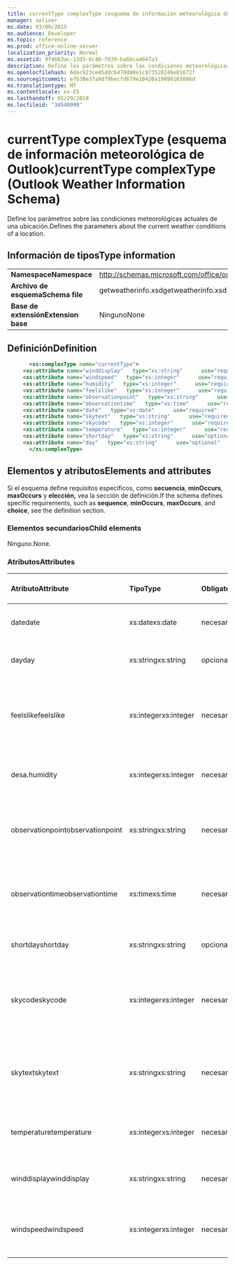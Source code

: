 ```yaml
---
title: currentType complexType (esquema de información meteorológica de Outlook)
manager: soliver
ms.date: 03/09/2015
ms.audience: Developer
ms.topic: reference
ms.prod: office-online-server
localization_priority: Normal
ms.assetid: 9f4663ac-13d3-6c46-f839-ba6bca4047a3
description: Define los parámetros sobre las condiciones meteorológicas actuales de una ubicación.
ms.openlocfilehash: 6dec923ce45ddc6470d80e1c973528246e01672f
ms.sourcegitcommit: e7b38e37a9d79becfd679e10420a19890165606d
ms.translationtype: MT
ms.contentlocale: es-ES
ms.lasthandoff: 05/29/2019
ms.locfileid: "34540990"
---
```

# <a name="currenttype-complextype-outlook-weather-information-schema"></a><span data-ttu-id="076eb-103">currentType complexType (esquema de información meteorológica de Outlook)</span><span class="sxs-lookup"><span data-stu-id="076eb-103">currentType complexType (Outlook Weather Information Schema)</span></span>

<span data-ttu-id="076eb-104">Define los parámetros sobre las condiciones meteorológicas actuales de una ubicación.</span><span class="sxs-lookup"><span data-stu-id="076eb-104">Defines the parameters about the current weather conditions of a location.</span></span>
  
## <a name="type-information"></a><span data-ttu-id="076eb-105">Información de tipos</span><span class="sxs-lookup"><span data-stu-id="076eb-105">Type information</span></span>

|||
|:-----|:-----|
|<span data-ttu-id="076eb-106">**Namespace**</span><span class="sxs-lookup"><span data-stu-id="076eb-106">**Namespace**</span></span> <br/> |http://schemas.microsoft.com/office/outlook/15/getweatherinfo.xsd  <br/> |
|<span data-ttu-id="076eb-107">**Archivo de esquema**</span><span class="sxs-lookup"><span data-stu-id="076eb-107">**Schema file**</span></span> <br/> |<span data-ttu-id="076eb-108">getweatherinfo.xsd</span><span class="sxs-lookup"><span data-stu-id="076eb-108">getweatherinfo.xsd</span></span>  <br/> |
|<span data-ttu-id="076eb-109">**Base de extensión**</span><span class="sxs-lookup"><span data-stu-id="076eb-109">**Extension base**</span></span> <br/> |<span data-ttu-id="076eb-110">Ninguno</span><span class="sxs-lookup"><span data-stu-id="076eb-110">None</span></span>  <br/> |
   
## <a name="definition"></a><span data-ttu-id="076eb-111">Definición</span><span class="sxs-lookup"><span data-stu-id="076eb-111">Definition</span></span>

```XML
       <xs:complexType name="currentType">
     <xs:attribute name="winddisplay"   type="xs:string"      use="required"     />
     <xs:attribute name="windspeed"   type="xs:integer"      use="required"     />
     <xs:attribute name="humidity"   type="xs:integer"      use="required"     />
     <xs:attribute name="feelslike"   type="xs:integer"      use="required"     />
     <xs:attribute name="observationpoint"   type="xs:string"      use="required"     />
     <xs:attribute name="observationtime"   type="xs:time"      use="required"     />
     <xs:attribute name="date"   type="xs:date"      use="required"     />
     <xs:attribute name="skytext"   type="xs:string"      use="required"     />
     <xs:attribute name="skycode"   type="xs:integer"      use="required"     />
     <xs:attribute name="temperature"   type="xs:integer"      use="required"     />
     <xs:attribute name="shortday"   type="xs:string"      use="optional"     />
     <xs:attribute name="day"   type="xs:string"      use="optional"     />
       </xs:complexType>

```

## <a name="elements-and-attributes"></a><span data-ttu-id="076eb-112">Elementos y atributos</span><span class="sxs-lookup"><span data-stu-id="076eb-112">Elements and attributes</span></span>

<span data-ttu-id="076eb-113">Si el esquema define requisitos específicos, como **secuencia**, **minOccurs**, **maxOccurs** y **elección,** vea la sección de definición.</span><span class="sxs-lookup"><span data-stu-id="076eb-113">If the schema defines specific requirements, such as **sequence**, **minOccurs**, **maxOccurs**, and **choice**, see the definition section.</span></span> 
  
### <a name="child-elements"></a><span data-ttu-id="076eb-114">Elementos secundarios</span><span class="sxs-lookup"><span data-stu-id="076eb-114">Child elements</span></span>

<span data-ttu-id="076eb-115">Ninguno.</span><span class="sxs-lookup"><span data-stu-id="076eb-115">None.</span></span>
  
### <a name="attributes"></a><span data-ttu-id="076eb-116">Atributos</span><span class="sxs-lookup"><span data-stu-id="076eb-116">Attributes</span></span>

|<span data-ttu-id="076eb-117">**Atributo**</span><span class="sxs-lookup"><span data-stu-id="076eb-117">**Attribute**</span></span>|<span data-ttu-id="076eb-118">**Tipo**</span><span class="sxs-lookup"><span data-stu-id="076eb-118">**Type**</span></span>|<span data-ttu-id="076eb-119">**Obligatorio**</span><span class="sxs-lookup"><span data-stu-id="076eb-119">**Required**</span></span>|<span data-ttu-id="076eb-120">**Descripción**</span><span class="sxs-lookup"><span data-stu-id="076eb-120">**Description**</span></span>|<span data-ttu-id="076eb-121">**Posibles valores**</span><span class="sxs-lookup"><span data-stu-id="076eb-121">**Possible values**</span></span>|
|:-----|:-----|:-----|:-----|:-----|
|<span data-ttu-id="076eb-122">date</span><span class="sxs-lookup"><span data-stu-id="076eb-122">date</span></span>  <br/> |<span data-ttu-id="076eb-123">xs:date</span><span class="sxs-lookup"><span data-stu-id="076eb-123">xs:date</span></span>  <br/> |<span data-ttu-id="076eb-124">necesario</span><span class="sxs-lookup"><span data-stu-id="076eb-124">required</span></span>  <br/> |<span data-ttu-id="076eb-125">Especifica la fecha de hoy.</span><span class="sxs-lookup"><span data-stu-id="076eb-125">Specifies today's date.</span></span>  <br/> |<span data-ttu-id="076eb-126">Un valor del tipo xs:date</span><span class="sxs-lookup"><span data-stu-id="076eb-126">A value of the type xs:date</span></span>  <br/> |
|<span data-ttu-id="076eb-127">day</span><span class="sxs-lookup"><span data-stu-id="076eb-127">day</span></span>  <br/> |<span data-ttu-id="076eb-128">xs:string</span><span class="sxs-lookup"><span data-stu-id="076eb-128">xs:string</span></span>  <br/> |<span data-ttu-id="076eb-129">opcional</span><span class="sxs-lookup"><span data-stu-id="076eb-129">optional</span></span>  <br/> |<span data-ttu-id="076eb-130">Especifica un día para la previsión.</span><span class="sxs-lookup"><span data-stu-id="076eb-130">Specifies a day for the forecast.</span></span>  <br/> |<span data-ttu-id="076eb-131">Un valor del tipo xs:string</span><span class="sxs-lookup"><span data-stu-id="076eb-131">A value of the type xs:string</span></span>  <br/> |
|<span data-ttu-id="076eb-132">feelslike</span><span class="sxs-lookup"><span data-stu-id="076eb-132">feelslike</span></span>  <br/> |<span data-ttu-id="076eb-133">xs:integer</span><span class="sxs-lookup"><span data-stu-id="076eb-133">xs:integer</span></span>  <br/> |<span data-ttu-id="076eb-134">necesario</span><span class="sxs-lookup"><span data-stu-id="076eb-134">required</span></span>  <br/> |<span data-ttu-id="076eb-135">Especifica la temperatura de la sensación meteorológica actual.</span><span class="sxs-lookup"><span data-stu-id="076eb-135">Specifies the temperature of how the current weather feels like.</span></span>  <br/> |<span data-ttu-id="076eb-136">Un valor del tipo xs:integer</span><span class="sxs-lookup"><span data-stu-id="076eb-136">A value of the type xs:integer</span></span>  <br/> |
|<span data-ttu-id="076eb-137">desa.</span><span class="sxs-lookup"><span data-stu-id="076eb-137">humidity</span></span>  <br/> |<span data-ttu-id="076eb-138">xs:integer</span><span class="sxs-lookup"><span data-stu-id="076eb-138">xs:integer</span></span>  <br/> |<span data-ttu-id="076eb-139">necesario</span><span class="sxs-lookup"><span data-stu-id="076eb-139">required</span></span>  <br/> |<span data-ttu-id="076eb-140">Especifica el valor numérico actual de la humedad.</span><span class="sxs-lookup"><span data-stu-id="076eb-140">Specifies the current numerical humidity value.</span></span>  <br/> |<span data-ttu-id="076eb-141">Un valor del tipo xs:integer</span><span class="sxs-lookup"><span data-stu-id="076eb-141">A value of the type xs:integer</span></span>  <br/> |
|<span data-ttu-id="076eb-142">observationpoint</span><span class="sxs-lookup"><span data-stu-id="076eb-142">observationpoint</span></span>  <br/> |<span data-ttu-id="076eb-143">xs:string</span><span class="sxs-lookup"><span data-stu-id="076eb-143">xs:string</span></span>  <br/> |<span data-ttu-id="076eb-144">necesario</span><span class="sxs-lookup"><span data-stu-id="076eb-144">required</span></span>  <br/> |<span data-ttu-id="076eb-145">Especifica de dónde se observa la información meteorológica actual.</span><span class="sxs-lookup"><span data-stu-id="076eb-145">Specifies where the current weather information is observed from.</span></span>  <br/> |<span data-ttu-id="076eb-146">Un valor del tipo xs:string</span><span class="sxs-lookup"><span data-stu-id="076eb-146">A value of the type xs:string</span></span>  <br/> |
|<span data-ttu-id="076eb-147">observationtime</span><span class="sxs-lookup"><span data-stu-id="076eb-147">observationtime</span></span>  <br/> |<span data-ttu-id="076eb-148">xs:time</span><span class="sxs-lookup"><span data-stu-id="076eb-148">xs:time</span></span>  <br/> |<span data-ttu-id="076eb-149">necesario</span><span class="sxs-lookup"><span data-stu-id="076eb-149">required</span></span>  <br/> |<span data-ttu-id="076eb-150">Especifica cuándo se observa la información meteorológica actual.</span><span class="sxs-lookup"><span data-stu-id="076eb-150">Specifies when the current weather information is observed at.</span></span>  <br/> |<span data-ttu-id="076eb-151">Un valor del tipo xs:time</span><span class="sxs-lookup"><span data-stu-id="076eb-151">A value of the type xs:time</span></span>  <br/> |
|<span data-ttu-id="076eb-152">shortday</span><span class="sxs-lookup"><span data-stu-id="076eb-152">shortday</span></span>  <br/> |<span data-ttu-id="076eb-153">xs:string</span><span class="sxs-lookup"><span data-stu-id="076eb-153">xs:string</span></span>  <br/> |<span data-ttu-id="076eb-154">opcional</span><span class="sxs-lookup"><span data-stu-id="076eb-154">optional</span></span>  <br/> |<span data-ttu-id="076eb-155">Especifica un día en forma abreviada.</span><span class="sxs-lookup"><span data-stu-id="076eb-155">Specifies a day in abbreviated form.</span></span>  <br/> |<span data-ttu-id="076eb-156">Un valor del tipo xs:string</span><span class="sxs-lookup"><span data-stu-id="076eb-156">A value of the type xs:string</span></span>  <br/> |
|<span data-ttu-id="076eb-157">skycode</span><span class="sxs-lookup"><span data-stu-id="076eb-157">skycode</span></span>  <br/> |<span data-ttu-id="076eb-158">xs:integer</span><span class="sxs-lookup"><span data-stu-id="076eb-158">xs:integer</span></span>  <br/> |<span data-ttu-id="076eb-159">necesario</span><span class="sxs-lookup"><span data-stu-id="076eb-159">required</span></span>  <br/> |<span data-ttu-id="076eb-160">Especifica un código entero para las condiciones meteorológicas actuales.</span><span class="sxs-lookup"><span data-stu-id="076eb-160">Specifies an integer code for the current weather conditions.</span></span>  <br/> |<span data-ttu-id="076eb-161">Un valor del tipo xs:integer</span><span class="sxs-lookup"><span data-stu-id="076eb-161">A value of the type xs:integer</span></span>  <br/> |
|<span data-ttu-id="076eb-162">skytext</span><span class="sxs-lookup"><span data-stu-id="076eb-162">skytext</span></span>  <br/> |<span data-ttu-id="076eb-163">xs:string</span><span class="sxs-lookup"><span data-stu-id="076eb-163">xs:string</span></span>  <br/> |<span data-ttu-id="076eb-164">necesario</span><span class="sxs-lookup"><span data-stu-id="076eb-164">required</span></span>  <br/> |<span data-ttu-id="076eb-165">Especifica de una a dos palabras que describen las condiciones meteorológicas actuales.</span><span class="sxs-lookup"><span data-stu-id="076eb-165">Specifies one to two words describing current weather conditions.</span></span>  <br/> |<span data-ttu-id="076eb-166">Un valor del tipo xs:string</span><span class="sxs-lookup"><span data-stu-id="076eb-166">A value of the type xs:string</span></span>  <br/> |
|<span data-ttu-id="076eb-167">temperature</span><span class="sxs-lookup"><span data-stu-id="076eb-167">temperature</span></span>  <br/> |<span data-ttu-id="076eb-168">xs:integer</span><span class="sxs-lookup"><span data-stu-id="076eb-168">xs:integer</span></span>  <br/> |<span data-ttu-id="076eb-169">necesario</span><span class="sxs-lookup"><span data-stu-id="076eb-169">required</span></span>  <br/> |<span data-ttu-id="076eb-170">Especifica la temperatura actual de la ubicación.</span><span class="sxs-lookup"><span data-stu-id="076eb-170">Specifies the current temperature of the location.</span></span>  <br/> |<span data-ttu-id="076eb-171">Un valor del tipo xs:integer</span><span class="sxs-lookup"><span data-stu-id="076eb-171">A value of the type xs:integer</span></span>  <br/> |
|<span data-ttu-id="076eb-172">winddisplay</span><span class="sxs-lookup"><span data-stu-id="076eb-172">winddisplay</span></span>  <br/> |<span data-ttu-id="076eb-173">xs:string</span><span class="sxs-lookup"><span data-stu-id="076eb-173">xs:string</span></span>  <br/> |<span data-ttu-id="076eb-174">necesario</span><span class="sxs-lookup"><span data-stu-id="076eb-174">required</span></span>  <br/> |<span data-ttu-id="076eb-175">Cadena que describe las condiciones actuales del aire.</span><span class="sxs-lookup"><span data-stu-id="076eb-175">A string that describes the current wind conditions.</span></span>  <br/> |<span data-ttu-id="076eb-176">Un valor del tipo xs:string</span><span class="sxs-lookup"><span data-stu-id="076eb-176">A value of the type xs:string</span></span>  <br/> |
|<span data-ttu-id="076eb-177">windspeed</span><span class="sxs-lookup"><span data-stu-id="076eb-177">windspeed</span></span>  <br/> |<span data-ttu-id="076eb-178">xs:integer</span><span class="sxs-lookup"><span data-stu-id="076eb-178">xs:integer</span></span>  <br/> |<span data-ttu-id="076eb-179">necesario</span><span class="sxs-lookup"><span data-stu-id="076eb-179">required</span></span>  <br/> |<span data-ttu-id="076eb-180">Especifica el valor de velocidad de energía numérico actual.</span><span class="sxs-lookup"><span data-stu-id="076eb-180">Specifies the current numerical wind speed value.</span></span>  <br/> |<span data-ttu-id="076eb-181">Un valor del tipo xs:integer</span><span class="sxs-lookup"><span data-stu-id="076eb-181">A value of the type xs:integer</span></span>  <br/> |
   


